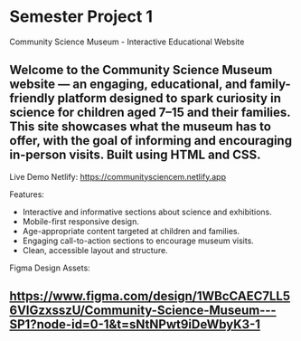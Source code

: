 # Semester Project 1

Community Science Museum - Interactive Educational Website

## Welcome to the Community Science Museum website — an engaging, educational, and family-friendly platform designed to spark curiosity in science for children aged 7–15 and their families. This site showcases what the museum has to offer, with the goal of informing and encouraging in-person visits. Built using HTML and CSS.

Live Demo Netlify:
https://communitysciencem.netlify.app

Features:
- Interactive and informative sections about science and exhibitions.
- Mobile-first responsive design.
- Age-appropriate content targeted at children and families.
- Engaging call-to-action sections to encourage museum visits.
- Clean, accessible layout and structure.

Figma Design Assets:

## https://www.figma.com/design/1WBcCAEC7LL56VIGzxsszU/Community-Science-Museum---SP1?node-id=0-1&t=sNtNPwt9iDeWbyK3-1
